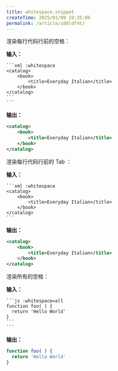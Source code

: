 ```yaml
---
title: whitespace.snippet
createTime: 2025/01/09 19:35:06
permalink: /article/zd8ldf4t/
---
```

渲染每行代码行前的空格：

**输入：**

````
```xml :whitespace
<catalog>
    <book>
        <title>Everyday Italian</title>
    </book>
</catalog>
```
```
````

**输出：**

```xml :whitespace :no-line-numbers
<catalog>
    <book>
        <title>Everyday Italian</title>
    </book>
</catalog>
```

渲染每行代码行前的 Tab ：

**输入：**

````
```xml :whitespace
<catalog>
	<book>
		<title>Everyday Italian</title>
	</book>
</catalog>
```
````

**输出：**

```xml :whitespace :no-line-numbers
<catalog>
	<book>
		<title>Everyday Italian</title>
	</book>
</catalog>
```

渲染所有的空格：

**输入：**

````
```js :whitespace=all
function foo( ) {
  return 'Hello World'  
}
```
```
````

**输出：**

```js :whitespace=all :no-line-numbers
function foo( ) {
  return 'Hello World'  
}
```
